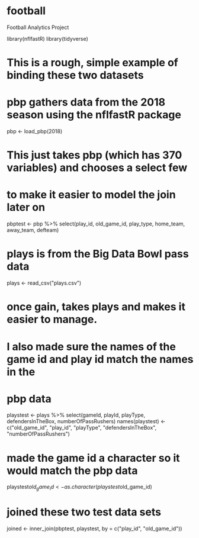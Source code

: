 # football
Football Analytics Project


library(nflfastR)
library(tidyverse)

# This is a rough, simple example of binding these two datasets

# pbp gathers data from the 2018 season using the nflfastR package
pbp <- load_pbp(2018)

# This just takes pbp (which has 370 variables) and chooses a select few
# to make it easier to model the join later on
pbptest <- pbp %>% 
  select(play_id, old_game_id, play_type, home_team, away_team, defteam)

# plays is from the Big Data Bowl pass data
plays <- read_csv("plays.csv")

# once gain, takes plays and makes it easier to manage. 
# I also made sure the names of the game id and play id match the names in the
# pbp data
playstest <- plays %>% 
  select(gameId, playId, playType, defendersInTheBox, numberOfPassRushers)
names(playstest) <- c("old_game_id", "play_id", "playType",
                      "defendersInTheBox", "numberOfPassRushers")
# made the game id a character so it would match the pbp data
playstest$old_game_id <- as.character(playstest$old_game_id)

# joined these two test data sets
joined <- inner_join(pbptest, playstest, by = c("play_id", "old_game_id"))

